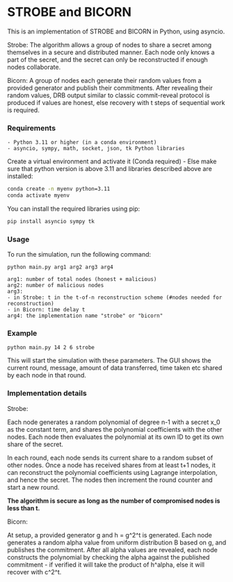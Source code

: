# STROBE and BICORN

This is an implementation of STROBE and BICORN in Python, using asyncio.

Strobe: The algorithm allows a group of nodes to share a secret among themselves in a secure and distributed manner. Each node only knows a part of the secret, and the secret can only be reconstructed if enough nodes collaborate. 

Bicorn: A group of nodes each generate their random values from a provided generator and publish their commitments. After revealing their random values, DRB output similar to classic commit-reveal protocol is produced if values are honest, else recovery with t steps of sequential work is required. 

### Requirements
    - Python 3.11 or higher (in a conda environment)
    - asyncio, sympy, math, socket, json, tk Python libraries

Create a virtual environment and activate it (Conda required) - Else make sure that python version is above 3.11 and libraries described above are installed:
```bash
conda create -n myenv python=3.11
conda activate myenv
```

You can install the required libraries using pip:
```bash
pip install asyncio sympy tk
```

### Usage

To run the simulation, run the following command:

```
python main.py arg1 arg2 arg3 arg4

arg1: number of total nodes (honest + malicious)
arg2: number of malicious nodes
arg3: 
- in Strobe: t in the t-of-n reconstruction scheme (#nodes needed for reconstruction)
- in Bicorn: time delay t
arg4: the implementation name "strobe" or "bicorn"
```
###  Example
```
python main.py 14 2 6 strobe    
```

This will start the simulation with these parameters. The GUI shows the current round, message, amount of data transferred, time taken etc shared by each node in that round.

### Implementation details

Strobe:

Each node generates a random polynomial of degree n-1 with a secret x_0 as the constant term, and shares the polynomial coefficients with the other nodes. Each node then evaluates the polynomial at its own ID to get its own share of the secret.

In each round, each node sends its current share to a random subset of other nodes. Once a node has received shares from at least t+1 nodes, it can reconstruct the polynomial coefficients using Lagrange interpolation, and hence the secret. The nodes then increment the round counter and start a new round.

<strong>The algorithm is secure as long as the number of compromised nodes is less than t.</strong>

Bicorn:

At setup, a provided generator g and h = g^2^t is generated. Each node generates a random alpha value from uniform distribution B based on g, and publishes the commitment. After all alpha values are revealed, each node constructs the polynomial by checking the alpha against the published commitment - if verified it will take the product of h^alpha, else it will recover with c^2^t. 
